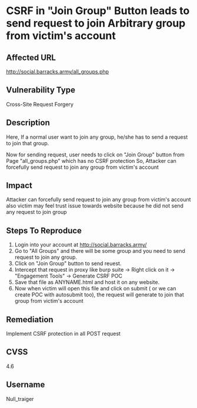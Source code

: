 # CSRF in "Join Group" Button leads to send request to join Arbitrary group from victim's account

## Affected URL
http://social.barracks.army/all_groups.php

## Vulnerability Type
Cross-Site Request Forgery

## Description
Here, If a normal user want to join any group, he/she has to send a request to join that group.

Now for sending request, user needs to click on "Join Group" button from Page "all_groups.php" which has no CSRF protection So, Attacker can forcefully send request to join any group from victim's account

## Impact
Attacker can forcefully send request to join any group from victim's account also victim may feel trust issue towards website because he did not send any request to join group

## Steps To Reproduce
1. Login into your account at http://social.barracks.army/
2. Go to "All Groups" and there will be some group and you need to send request to join any group.
3. Click on "Join Group" button to send reuest.
4. Intercept that request in proxy like burp suite -> Right click on it -> "Engagement Tools" -> Generate CSRF POC
5. Save that file as ANYNAME.html and host it on any website.
6. Now when victim will open this file and click on submit ( or we can create POC with autosubmit too), the request will generate to join that group from victim's account

## Remediation
Implement CSRF protection in all POST request

## CVSS
4.6

## Username
Null_traiger
